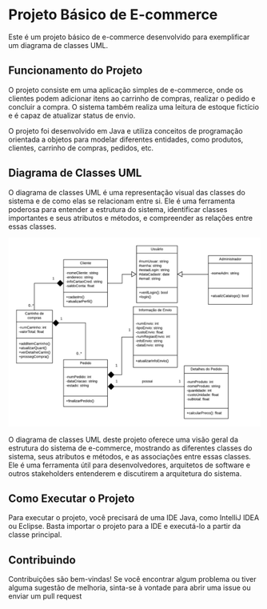 # Projeto Básico de E-commerce

Este é um projeto básico de e-commerce desenvolvido para exemplificar um diagrama de classes UML.

## Funcionamento do Projeto

O projeto consiste em uma aplicação simples de e-commerce, onde os clientes podem adicionar itens ao carrinho de compras, realizar o pedido e concluir a compra. O sistema também realiza uma leitura de estoque fictício e é capaz de atualizar status de envio.

O projeto foi desenvolvido em Java e utiliza conceitos de programação orientada a objetos para modelar diferentes entidades, como produtos, clientes, carrinho de compras, pedidos, etc.

## Diagrama de Classes UML

O diagrama de classes UML é uma representação visual das classes do sistema e de como elas se relacionam entre si. Ele é uma ferramenta poderosa para entender a estrutura do sistema, identificar classes importantes e seus atributos e métodos, e compreender as relações entre essas classes.

![Diagrama de Classes UML](https://github.com/heitorbrunini/UML/blob/master/Diagrama_de_classes/resorces/UML.png)

O diagrama de classes UML deste projeto oferece uma visão geral da estrutura do sistema de e-commerce, mostrando as diferentes classes do sistema, seus atributos e métodos, e as associações entre essas classes. Ele é uma ferramenta útil para desenvolvedores, arquitetos de software e outros stakeholders entenderem e discutirem a arquitetura do sistema.

## Como Executar o Projeto

Para executar o projeto, você precisará de uma IDE Java, como IntelliJ IDEA ou Eclipse. Basta importar o projeto para a IDE e executá-lo a partir da classe principal.

## Contribuindo

Contribuições são bem-vindas! Se você encontrar algum problema ou tiver alguma sugestão de melhoria, sinta-se à vontade para abrir uma issue ou enviar um pull request
